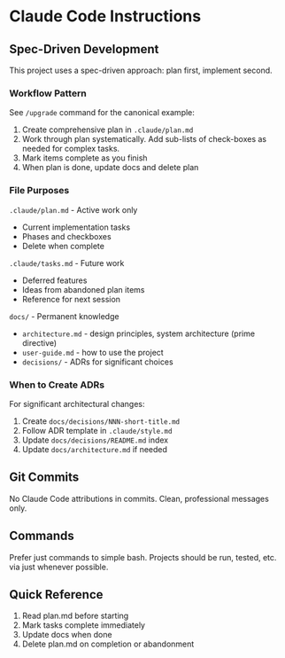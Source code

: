 # Claude Code Instructions

## Spec-Driven Development

This project uses a spec-driven approach: plan first, implement second.

### Workflow Pattern

See `/upgrade` command for the canonical example:

1. Create comprehensive plan in `.claude/plan.md`
2. Work through plan systematically. Add sub-lists of check-boxes as needed for complex tasks.
3. Mark items complete as you finish
4. When plan is done, update docs and delete plan

### File Purposes

`.claude/plan.md` - Active work only

- Current implementation tasks
- Phases and checkboxes
- Delete when complete

`.claude/tasks.md` - Future work

- Deferred features
- Ideas from abandoned plan items
- Reference for next session

`docs/` - Permanent knowledge

- `architecture.md` - design principles, system architecture (prime directive)
- `user-guide.md` - how to use the project
- `decisions/` - ADRs for significant choices

### When to Create ADRs

For significant architectural changes:

1. Create `docs/decisions/NNN-short-title.md`
2. Follow ADR template in `.claude/style.md`
3. Update `docs/decisions/README.md` index
4. Update `docs/architecture.md` if needed

## Git Commits

No Claude Code attributions in commits. Clean, professional messages only.

## Commands

Prefer just commands to simple bash. Projects should be run, tested, etc. via just whenever possible.

## Quick Reference

1. Read plan.md before starting
2. Mark tasks complete immediately
3. Update docs when done
4. Delete plan.md on completion or abandonment
